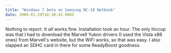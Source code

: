 ```yaml
---
title: "Windows 7 beta on Samsung NC-10 Netbook"
date: 2009-01-29T16:38:42.000Z
---
```

Nothing to report. It _all_ works fine. Installation took an hour. The only hiccup was that I had to download the Marvell Yukon drivers (I used the Vista x86 ones) from Marvell's website, but the WiFi works, so that was easy. I also slapped an SDHC card in there for some ReadyBoost goodness.